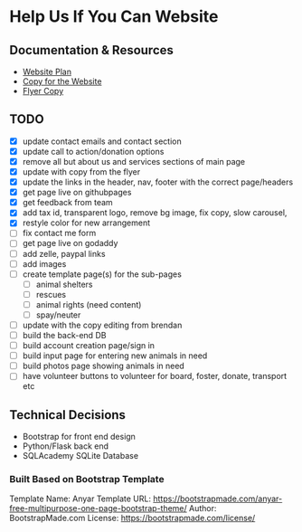# Help Us If You Can Website

## Documentation & Resources
- [Website Plan](https://docs.google.com/document/d/1Pe-5b3SKUo7PVccGONs0yJ0-H0bdkShzP9w7JPzFtKA/edit?usp=sharing)
- [Copy for the Website](https://docs.google.com/document/d/1n4CsU_zjygnxUC6FBco96-yg7KaoAC4hd_7V2SCCKEw/edit?usp=sharing)
- [Flyer Copy](https://drive.google.com/file/d/1LfIt309HbYtc70-oEOlXvrfVBPqVEpzF/view?usp=sharing)

## TODO
- [x] update contact emails and contact section
- [x] update call to action/donation options
- [x] remove all but about us and services sections of main page
- [x] update with copy from the flyer
- [x] update the links in the header, nav, footer with the correct page/headers
- [x] get page live on githubpages
- [x] get feedback from team
- [x] add tax id, transparent logo, remove bg image, fix copy, slow carousel, 
- [x] restyle color for new arrangement
- [ ] fix contact me form
- [ ] get page live on godaddy
- [ ] add zelle, paypal links
- [ ] add images
- [ ] create template page(s) for the sub-pages
    - [ ] animal shelters
    - [ ] rescues
    - [ ] animal rights (need content)
    - [ ] spay/neuter
- [ ] update with the copy editing from brendan
- [ ] build the back-end DB
- [ ] build account creation page/sign in
- [ ] build input page for entering new animals in need
- [ ] build photos page showing animals in need
- [ ] have volunteer buttons to volunteer for board, foster, donate, transport etc

## Technical Decisions
- Bootstrap for front end design
- Python/Flask back end
- SQLAcademy SQLite Database

### Built Based on Bootstrap Template
Template Name: Anyar
Template URL: https://bootstrapmade.com/anyar-free-multipurpose-one-page-bootstrap-theme/
Author: BootstrapMade.com
License: https://bootstrapmade.com/license/
